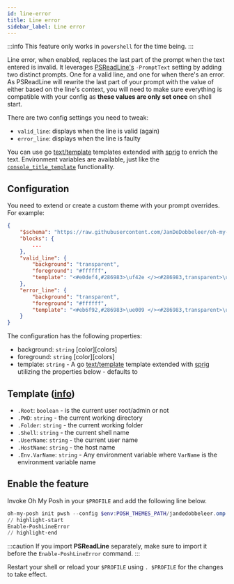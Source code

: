 ```yaml
---
id: line-error
title: Line error
sidebar_label: Line error
---
```


:::info
This feature only works in `powershell` for the time being.
:::

Line error, when enabled, replaces the last part of the prompt when the text entered is invalid. It leverages
[PSReadLine's][psreadline] `-PromptText` setting by adding two distinct prompts. One for a valid line,
and one for when there's an error. As PSReadLine will rewrite the last part of
your prompt with the value of either based on the line's context, you will need to make sure everything
is compatible with your config as **these values are only set once** on shell start.

There are two config settings you need to tweak:

- `valid_line`:  displays when the line is valid (again)
- `error_line`:  displays when the line is faulty

You can use go [text/template][go-text-template] templates extended with [sprig][sprig] to enrich the text.
Environment variables are available, just like the [`console_title_template`][console-title] functionality.

## Configuration

You need to extend or create a custom theme with your prompt overrides. For example:

```json
{
    "$schema": "https://raw.githubusercontent.com/JanDeDobbeleer/oh-my-posh/main/themes/schema.json",
    "blocks": {
        ...
    },
    "valid_line": {
        "background": "transparent",
        "foreground": "#ffffff",
        "template": "<#e0def4,#286983>\uf42e </><#286983,transparent>\ue0b4</> "
    },
    "error_line": {
        "background": "transparent",
        "foreground": "#ffffff",
        "template": "<#eb6f92,#286983>\ue009 </><#286983,transparent>\ue0b4</> "
    }
}
```

The configuration has the following properties:

- background: `string` [color][colors]
- foreground: `string` [color][colors]
- template: `string` - A go [text/template][go-text-template] template extended with [sprig][sprig] utilizing the
properties below - defaults to ` `

## Template ([info][templates])

- `.Root`: `boolean` - is the current user root/admin or not
- `.PWD`: `string` - the current working directory
- `.Folder`: `string` - the current working folder
- `.Shell`: `string` - the current shell name
- `.UserName`: `string` - the current user name
- `.HostName`: `string` - the host name
- `.Env.VarName`: `string` - Any environment variable where `VarName` is the environment variable name

## Enable the feature

Invoke Oh My Posh in your `$PROFILE` and add the following line below.

```powershell
oh-my-posh init pwsh --config $env:POSH_THEMES_PATH/jandedobbeleer.omp.json | Invoke-Expression
// highlight-start
Enable-PoshLineError
// highlight-end
```

:::caution
If you import **PSReadLine** separately, make sure to import it before the `Enable-PoshLineError` command.
:::

Restart your shell or reload your `$PROFILE` using `. $PROFILE` for the changes to take effect.

[go-text-template]: https://golang.org/pkg/text/template/
[sprig]: https://masterminds.github.io/sprig/
[console-title]: /docs/configuration/title#console-title-template
[psreadline]: https://github.com/PowerShell/PSReadLine
[templates]: /docs/configuration/templates
